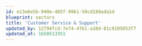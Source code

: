 ```yaml
---
id: e13e6e5b-940e-485f-99b1-58cd189ada1d
blueprint: sectors
title: 'Customer Service & Support'
updated_by: 12794fcd-7e74-47b1-a10d-81c9105053f7
updated_at: 1650513351
---
```

